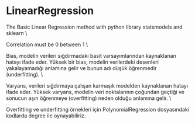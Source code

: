 # LinearRegression
The Basic Linear Regression method with python library statsmodels and sklearn \

Correlation must be 0 between 1 \

Bias, modelin verileri sığdırmadaki basit varsayımlarından kaynaklanan hatayı ifade eder. Yüksek bir bias, modelin verilerdeki desenleri yakalayamadığı anlamına gelir ve bunun adı düşük öğrenmedir (underfitting). \

Varyans, verileri sığdırmaya çalışan karmaşık modelden kaynaklanan hatayı ifade eder. Yüksek varyans, modelin veri noktalarının çoğundan geçtiği ve sonucun aşırı öğrenmeye (overfitting) neden olduğu anlamına gelir. \

Overfitting ve underfitting örnekleri için PolynomialRegression dosyasındaki kodlarda degree ile oynayabiliriz.
